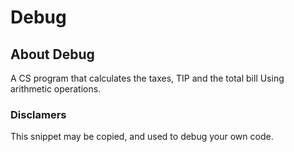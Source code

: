 # Debug

## About Debug

A CS program that calculates the taxes, TIP and the total bill
Using arithmetic operations.

###  Disclamers

This snippet may be copied,
and used to debug your own code.

